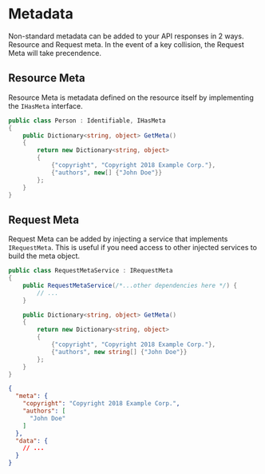 # Metadata

Non-standard metadata can be added to your API responses in 2 ways. Resource and Request meta. In the event of a key collision, the Request Meta will take precendence.

## Resource Meta

Resource Meta is metadata defined on the resource itself by implementing the `IHasMeta` interface.

```c#
public class Person : Identifiable, IHasMeta
{
    public Dictionary<string, object> GetMeta()
    {
        return new Dictionary<string, object>
        {
            {"copyright", "Copyright 2018 Example Corp."},
            {"authors", new[] {"John Doe"}}
        };
    }
}
```

## Request Meta

Request Meta can be added by injecting a service that implements `IRequestMeta`.
This is useful if you need access to other injected services to build the meta object.

```c#
public class RequestMetaService : IRequestMeta
{
    public RequestMetaService(/*...other dependencies here */) {
        // ...
    }

    public Dictionary<string, object> GetMeta()
    {
        return new Dictionary<string, object>
        {
            {"copyright", "Copyright 2018 Example Corp."},
            {"authors", new string[] {"John Doe"}}
        };
    }
}
```

```json
{
  "meta": {
    "copyright": "Copyright 2018 Example Corp.",
    "authors": [
      "John Doe"
    ]
  },
  "data": {
    // ...
  }
}
```
